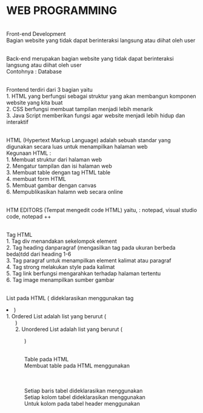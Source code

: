 # WEB PROGRAMMING

<br/> Front-end Development
<br/> Bagian website yang tidak dapat berinteraksi langsung atau diihat oleh user

<br/> Back-end merupakan bagian website yang tidak dapat berinteraksi langsung atau diihat oleh user
<br/> Contohnya : Database

<br/> Frontend terdiri dari 3 bagian yaitu 
<br/> 1. HTML yang berfungsi sebagai struktur yang akan membangun komponen website yang kita buat
<br/> 2. CSS berfungsi membuat tampilan menjadi lebih menarik
<br/> 3. Java Script memberikan fungsi agar website menjadi lebih hidup dan interaktif

<br/> HTML (Hypertext Markup Language) adalah sebuah standar yang digunakan secara luas untuk menampilkan halaman web
<br/> Kegunaan HTML :
<br/> 1. Membuat struktur dari halaman web
<br/> 2. Mengatur tampilan dan isi halaman web
<br/> 3. Membuat table dengan tag HTML table
<br/> 4. membuat form HTML
<br/> 5. Membuat gambar dengan canvas
<br/> 6. Mempublikasikan halamn web secara online

<br/> HTM EDITORS (Tempat mengedit code HTML) yaitu, : notepad, visual studio code, notepad ++

<br/> Tag HTML
<br/> 1. Tag div menandakan sekelompok element
<br/> 2. Tag heading danparagraf (mengasilkan tag pada ukuran berbeda beda)tdd dari heading 1-6
<br/> 3. Tag paragraf untuk menampilkan element kalimat atau paragraf
<br/> 4. Tag strong melakukan style pada kalimat
<br/> 5. Tag link berfungsi mengarahkan terhadap halaman tertentu
<br/> 6. Tag image menampilkan sumber gambar

<br/> List pada HTML ( dideklarasikan menggunakan tag <li> )
<br/> 1. Ordered List adalah list yang berurut (<ol>)
<br/> 2. Unordered List adalah list yang berurut (<ul>)

<br/> Table pada HTML 
<br/> Membuat table pada HTML menggunakan <table></table>
<br/> Setiap baris tabel dideklarasikan menggunakan <tr></tr>
<br/> Setiap kolom tabel dideklarasikan menggunakan <td></td>
<br/> Untuk kolom pada tabel header menggunakan <th></th>

